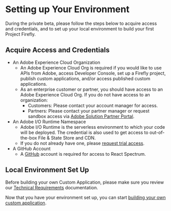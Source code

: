 # Setting up Your Environment

During the private beta, please follow the steps below to acquire access and credentials, and to set up your local environment to build your first Project Firefly.

## Acquire Access and Credentials

- An Adobe Experience Cloud Organization
    - An Adobe Experience Cloud Org is required if you would like to use APIs from Adobe, access Developer Console, set up a Firefly project, publish custom applications, and/or access published custom applications.
    - As an enterprise customer or partner, you should have access to an Adobe Experience Cloud Org. If you do not have access to an organization:
        - Customers: Please contact your account manager for access.
        - Partners: Please contact your partner manager or request sandbox access via [Adobe Solution Partner Portal](https://solutionpartners.adobe.com/home.html).
- An Adobe I/O Runtime Namespace
    - Adobe I/O Runtime is the serverless environment to which your code will be deployed. The credential is also used to get access to out-of-the-box File & State Store and CDN.
    - If you do not already have one, please [request trial access](https://github.com/AdobeDocs/adobeio-runtime/blob/master/overview/request_a_trial.md).  
- A GitHub Account
    - A [GitHub](https://github.com/) account is required for access to React Spectrum.  

## Local Environment Set Up

Before building your own Custom Application, please make sure you review our [Technical Requirements](technical_requirements.md) documentation.  

Now that you have your environment set up, you can start [building your own custom application](first_app.md).
